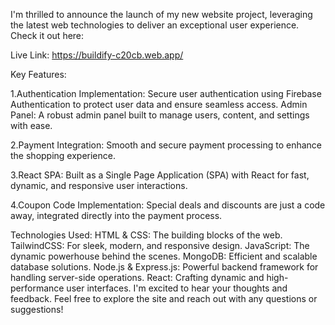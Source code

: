 
I'm thrilled to announce the launch of my new website project, leveraging the latest web technologies to deliver an exceptional user experience. Check it out here: 

Live Link: https://buildify-c20cb.web.app/

Key Features:

1.Authentication Implementation: Secure user authentication using Firebase Authentication to protect user data and ensure seamless access.
Admin Panel: A robust admin panel built to manage users, content, and settings with ease.

2.Payment Integration: Smooth and secure payment processing to enhance the shopping experience.

3.React SPA: Built as a Single Page Application (SPA) with React for fast, dynamic, and responsive user interactions.

4.Coupon Code Implementation: Special deals and discounts are just a code away, integrated directly into the payment process.

Technologies Used:
HTML & CSS: The building blocks of the web.
TailwindCSS: For sleek, modern, and responsive design.
JavaScript​: The dynamic powerhouse behind the scenes.
MongoDB: Efficient and scalable database solutions.
Node.js & Express.js: Powerful backend framework for handling server-side operations.
React: Crafting dynamic and high-performance user interfaces.
I'm excited to hear your thoughts and feedback. Feel free to explore the site and reach out with any questions or suggestions!
